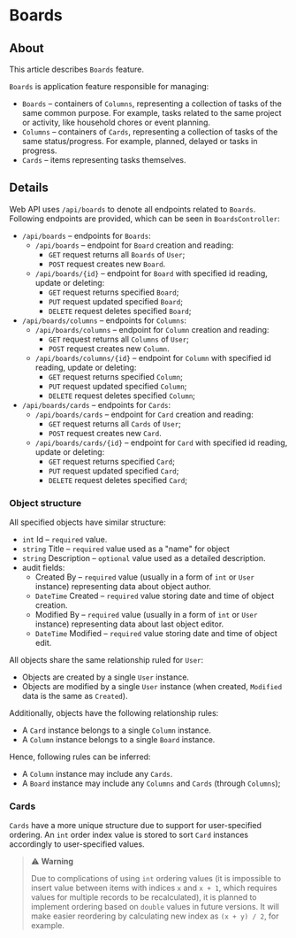 ﻿# Boards

## About

This article describes `Boards` feature.

`Boards` is application feature responsible for managing:
- `Boards` – containers of `Columns`, representing a collection of tasks of the same common purpose. For example, tasks related to the same project or activity, like household chores or event planning.
- `Columns` – containers of `Cards`, representing a collection of tasks of the same status/progress. For example, planned, delayed or tasks in progress.
- `Cards` – items representing tasks themselves.

## Details

Web API uses `/api/boards` to denote all endpoints related to `Boards`.
Following endpoints are provided, which can be seen in `BoardsController`:
- `/api/boards` – endpoints for `Boards`:
  - `/api/boards` – endpoint for `Board` creation and reading:
    - `GET` request returns all `Boards` of `User`;
    - `POST` request creates new `Board`.
  - `/api/boards/{id}` – endpoint for `Board` with specified id reading, update or deleting:
    - `GET` request returns specified `Board`;
    - `PUT` request updated specified `Board`;
    - `DELETE` request deletes specified `Board`;
- `/api/boards/columns` – endpoints for `Columns`:
  - `/api/boards/columns` – endpoint for `Column` creation and reading:
      - `GET` request returns all `Columns` of `User`;
      - `POST` request creates new `Column`.
  - `/api/boards/columns/{id}` – endpoint for `Column` with specified id reading, update or deleting:
      - `GET` request returns specified `Column`;
      - `PUT` request updated specified `Column`;
      - `DELETE` request deletes specified `Column`;
- `/api/boards/cards` – endpoints for `Cards`:
    - `/api/boards/cards` – endpoint for `Card` creation and reading:
        - `GET` request returns all `Cards` of `User`;
        - `POST` request creates new `Card`.
    - `/api/boards/cards/{id}` – endpoint for `Card` with specified id reading, update or deleting:
        - `GET` request returns specified `Card`;
        - `PUT` request updated specified `Card`;
        - `DELETE` request deletes specified `Card`;

### Object structure

All specified objects have similar structure:
- `int` Id – `required` value.
- `string` Title – `required` value used as a "name" for object
- `string` Description – `optional` value used as a detailed description.
- audit fields:
  - Created By – `required` value (usually in a form of `int` or `User` instance) representing data about object author.
  - `DateTime` Created – `required` value storing date and time of object creation.
  - Modified By – `required` value (usually in a form of `int` or `User` instance) representing data about last object editor.
  - `DateTime` Modified – `required` value storing date and time of object edit.

All objects share the same relationship ruled for `User`:
- Objects are created by a single `User` instance.
- Objects are modified by a single `User` instance (when created, `Modified` data is the same as `Created`).

Additionally, objects have the following relationship rules:
- A `Card` instance belongs to a single `Column` instance.
- A `Column` instance belongs to a single `Board` instance.

Hence, following rules can be inferred:
- A `Column` instance may include any `Cards`.
- A `Board` instance may include any `Columns` and `Cards` (through `Columns`);

### Cards

`Cards` have a more unique structure due to support for user-specified ordering. An `int` order index value is stored to sort `Card` instances accordingly to user-specified values.

> ⚠️ **Warning**
>
> Due to complications of using `int` ordering values (it is impossible to insert value between items with indices `x` and `x + 1`, which requires values for multiple records to be recalculated), it is planned to implement ordering based on `double` values in future versions. It will make easier reordering by calculating new index as `(x + y) / 2`, for example.